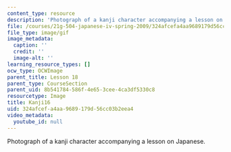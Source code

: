 ```yaml
---
content_type: resource
description: 'Photograph of a kanji character accompanying a lesson on Japanese. '
file: /courses/21g-504-japanese-iv-spring-2009/324afcefa4aa9689179d56cc03b2eea4_Kanji16.gif
file_type: image/gif
image_metadata:
  caption: ''
  credit: ''
  image-alt: ''
learning_resource_types: []
ocw_type: OCWImage
parent_title: Lesson 18
parent_type: CourseSection
parent_uid: 8b541784-586f-4e65-3cee-4ca3df5330c8
resourcetype: Image
title: Kanji16
uid: 324afcef-a4aa-9689-179d-56cc03b2eea4
video_metadata:
  youtube_id: null
---
```

Photograph of a kanji character accompanying a lesson on Japanese. 